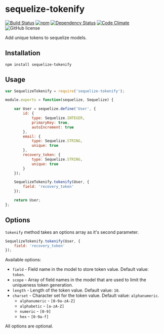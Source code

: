 # sequelize-tokenify

[![Build Status](https://travis-ci.org/pipll/sequelize-tokenify.svg?branch=master)](https://travis-ci.org/pipll/sequelize-tokenify) [![npm](https://img.shields.io/npm/v/sequelize-tokenify.svg)](https://www.npmjs.com/package/sequelize-tokenify) [![Dependency Status](https://david-dm.org/pipll/sequelize-tokenify.svg)](https://david-dm.org/pipll/sequelize-tokenify) [![Code Climate](https://codeclimate.com/github/pipll/sequelize-tokenify/badges/gpa.svg)](https://codeclimate.com/github/pipll/sequelize-tokenify) ![GitHub license](https://img.shields.io/github/license/pipll/sequelize-tokenify.svg)

Add unique tokens to sequelize models.

## Installation

`npm install sequelize-tokenify`

## Usage

```javascript
var SequelizeTokenify = require('sequelize-tokenify');

module.exports = function(sequelize, Sequelize) {

    var User = sequelize.define('User', {
        id: {
            type: Sequelize.INTEGER,
            primaryKey: true,
            autoIncrement: true
        },
        email: {
            type: Sequelize.STRING,
            unique: true
        },
        recovery_token: {
            type: Sequelize.STRING,
            unique: true
        }
    });

    SequelizeTokenify.tokenify(User, {
        field: 'recovery_token'
    });

    return User;
};
```

## Options

`tokenify` method takes an options array as it's second parameter.

```javascript
SequelizeTokenify.tokenify(User, {
    field: 'recovery_token'
});
```

Available options:

- `field` - Field name in the model to store token value. Default value: `token`.
- `scope` - Array of field names in the model that are used to limit the uniqueness token generation.
- `length` - Length of the token value. Default value: `10`.
- `charset` - Character set for the token value. Default value: `alphanumeric`.
    - `alphanumeric` - `[0-9a-zA-Z]`
    - `alphabetic` - `[a-zA-Z]`
    - `numeric` - `[0-9]`
    - `hex` - `[0-9a-f]`

 All options are optional.
 